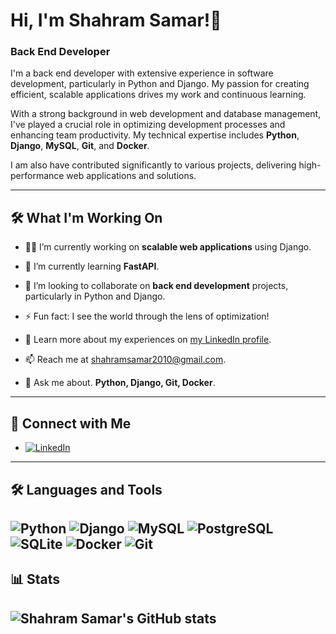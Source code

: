 

# Hi, I'm Shahram Samar!👋

### Back End Developer
I'm a back end developer with extensive experience in software development, particularly in Python and Django. My passion for creating efficient, scalable applications drives my work and continuous learning.

With a strong background in web development and database management, I've played a crucial role in optimizing development processes and enhancing team productivity. My technical expertise includes **Python**, **Django**, **MySQL**, **Git**, and **Docker**.


I am also  have contributed significantly to various projects, delivering high-performance web applications and solutions.

---
## 🛠 **What I'm Working On**

- 👩‍💻 I’m currently working on **scalable web applications** using Django.

- 🧠 I’m currently learning **FastAPI**.
<!-- - 🧠 I’m currently learning **django rest api** and **Kubernetes**. -->

- 👯 I’m looking to collaborate on **back end development** projects, particularly in Python and Django.

- ⚡ Fun fact: I see the world through the lens of optimization!
<!-- 🤔 I'm looking for help with... -->

- 📄 Learn more about my experiences on [my LinkedIn profile](https://linkedin.com/in/shahram-samar).

- 📫 Reach me at [shahramsamar2010@gmail.com](mailto:shahramsamar2010@gmail.com).

- 💬 Ask me about. **Python, Django, Git, Docker**.
---
## 🔗 **Connect with Me**
- [![LinkedIn](https://img.shields.io/badge/-LinkedIn-blue?style=flat&logo=linkedin&logoColor=white)](https://linkedin.com/in/shahram-samar)
---
## 🛠 **Languages and Tools**
![Python](https://img.shields.io/badge/-Python-3776AB?style=flat&logo=python&logoColor=white)
![Django](https://img.shields.io/badge/-Django-092E20?style=flat&logo=django&logoColor=white)
![MySQL](https://img.shields.io/badge/-MySQL-4479A1?style=flat&logo=mysql&logoColor=white)
![PostgreSQL](https://img.shields.io/badge/-PostgreSQL-4169E1?style=flat&logo=postgresql&logoColor=white)
![SQLite](https://img.shields.io/badge/-SQLite-003B57?style=flat&logo=sqlite&logoColor=white)
![Docker](https://img.shields.io/badge/-Docker-2496ED?style=flat&logo=docker&logoColor=white)
![Git](https://img.shields.io/badge/-Git-F05032?style=flat&logo=git&logoColor=white)
---
## 📊 **Stats**
![Shahram Samar's GitHub stats](https://github-readme-stats.vercel.app/api?username=shahramsamar&show_icons=true&theme=radical)
---
